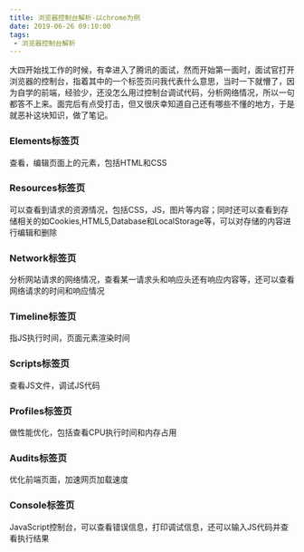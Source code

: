 ```yaml
---
title: 浏览器控制台解析-以chrome为例
date: 2019-06-26 09:10:00
tags:
 - 浏览器控制台解析
---
```


大四开始找工作的时候，有幸进入了腾讯的面试，然而开始第一面时，面试官打开浏览器的控制台，指着其中的一个标签页问我代表什么意思，当时一下就懵了，因为自学的前端，经验少，还没怎么用过控制台调试代码，分析网络情况，所以一句都答不上来。面完后有点受打击，但又很庆幸知道自己还有哪些不懂的地方，于是就恶补这块知识，做了笔记。

<!-- more --> 

### Elements标签页
查看，编辑页面上的元素，包括HTML和CSS

### Resources标签页
可以查看到请求的资源情况，包括CSS，JS，图片等内容；同时还可以查看到存储相关的如Cookies,HTML5,Database和LocalStorage等，可以对存储的内容进行编辑和删除

### Network标签页
分析网站请求的网络情况，查看某一请求头和响应头还有响应内容等，还可以查看网络请求的时间和响应情况

### Timeline标签页
指JS执行时间，页面元素渲染时间

### Scripts标签页
查看JS文件，调试JS代码

### Profiles标签页
做性能优化，包括查看CPU执行时间和内存占用

### Audits标签页
优化前端页面，加速网页加载速度

### Console标签页
JavaScript控制台，可以查看错误信息，打印调试信息，还可以输入JS代码并查看执行结果
